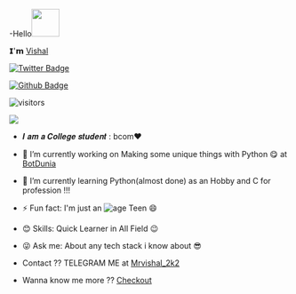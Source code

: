 -Hello<img src="https://media.giphy.com/media/12oufCB0MyZ1Go/giphy.gif" width="50">

𝗜'𝗺 [Vishal](https://github.com/Mrvishal2k2)

[![Twitter Badge](https://img.shields.io/badge/-Twitter-1da1f2?style=flat-square&labelColor=1da1f2&logo=twitter&logoColor=white)](https://twitter.com/MrVishal_2k2/)

[![Github Badge](https://img.shields.io/badge/-Github-232323?style=flat-square&logo=Github&logoColor=white)](https://github.com/Mrvishal2k2)

![visitors](https://visitor-badge.laobi.icu/badge?page_id=Mrvishal2k2)

<img align="center" src="./assets/about.png?raw=true"/>

- 𝑰 𝒂𝒎 𝒂 𝑪𝒐𝒍𝒍𝒆𝒈𝒆 𝒔𝒕𝒖𝒅𝒆𝒏𝒕 : bcom❤

- 🔭 I’m currently working on Making some unique things with Python 😋 at [BotDunia](https://t.me/BotDunia)

- 🌱 I’m currently learning Python(almost done) as an Hobby and C for profession !!!

- ⚡ Fun fact: I'm just an ![age](https://img.shields.io/badge/age-18-blue) Teen 😄

- 😊 Skills: Quick Learner in All Field 😉

- 😜 Ask me: About any tech stack i know about 😎

- Contact ?? TELEGRAM ME at [Mrvishal_2k2](https://t.me/crazy_rocks)

- Wanna know me more ?? [Checkout](https://t.me/jbrofficial)

